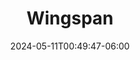 ---
title: "Wingspan"
date: 2024-05-11T00:49:47-06:00
tags: ["skies", "canada", "alberta", "calgary", "lights", "aurora"]
location: "Somewhere outside of Calgary"
imageUrl: "https://live.staticflickr.com/65535/53713833211_f4d30e94f9_o.jpg"
width: 4310
height: 2870
---